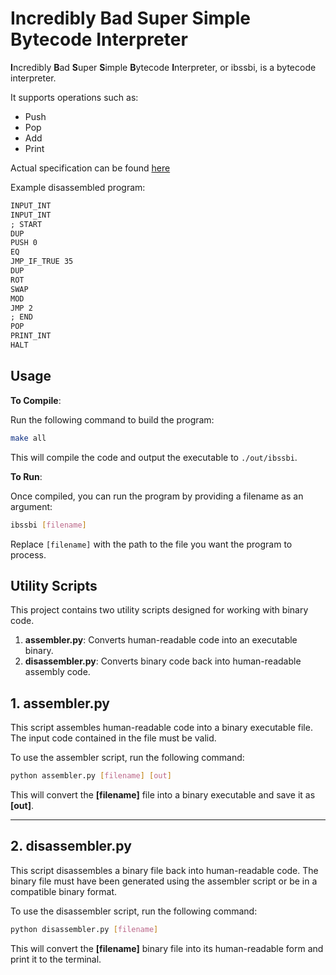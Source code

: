 # Incredibly Bad Super Simple Bytecode Interpreter

**I**ncredibly **B**ad **S**uper **S**imple **B**ytecode **I**nterpreter, or ibssbi, is a bytecode interpreter.

It supports operations such as:

- Push
- Pop
- Add
- Print

Actual specification can be found [here](./spec.md)

Example disassembled program:

```txt
INPUT_INT
INPUT_INT
; START
DUP
PUSH 0
EQ
JMP_IF_TRUE 35
DUP
ROT
SWAP
MOD
JMP 2
; END
POP
PRINT_INT
HALT
```

## Usage

**To Compile**:

Run the following command to build the program:

```bash
make all
```

This will compile the code and output the executable to `./out/ibssbi`.

**To Run**:

Once compiled, you can run the program by providing a filename as an argument:

```bash
ibssbi [filename]
```

Replace `[filename]` with the path to the file you want the program to process.

## Utility Scripts

This project contains two utility scripts designed for working with binary code.

1. **assembler.py**: Converts human-readable code into an executable binary.
2. **disassembler.py**: Converts binary code back into human-readable assembly code.

## 1. **assembler.py**

This script assembles human-readable code into a binary executable file. The input code contained in the file must be valid.

To use the assembler script, run the following command:

```bash
python assembler.py [filename] [out]
```

This will convert the **[filename]** file into a binary executable and save it as **[out]**.

---

## 2. **disassembler.py**

This script disassembles a binary file back into human-readable code. The binary file must have been generated using the assembler script or be in a compatible binary format.

To use the disassembler script, run the following command:

```bash
python disassembler.py [filename]
```

This will convert the **[filename]** binary file into its human-readable form and print it to the terminal.
